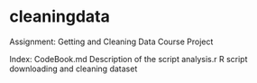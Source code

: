 # cleaningdata
Assignment: Getting and Cleaning Data Course Project

Index:
  CodeBook.md   Description of the script
  analysis.r    R script downloading and cleaning dataset

